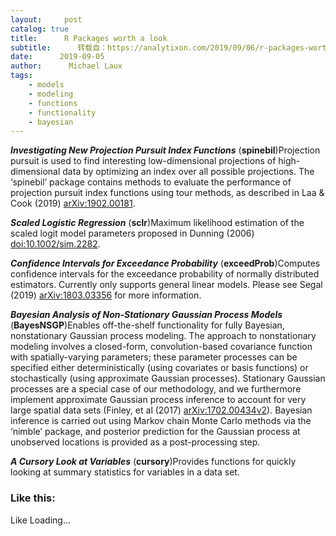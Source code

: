 ```yaml
---
layout:     post
catalog: true
title:      R Packages worth a look
subtitle:      转载自：https://analytixon.com/2019/09/06/r-packages-worth-a-look-1626/
date:      2019-09-05
author:      Michael Laux
tags:
    - models
    - modeling
    - functions
    - functionality
    - bayesian
---
```


***Investigating New Projection Pursuit Index Functions*** (**spinebil**)Projection pursuit is used to find interesting low-dimensional projections of high-dimensional data by optimizing an index over all possible projections. The ‘spinebil’ package contains methods to evaluate the performance of projection pursuit index functions using tour methods, as described in Laa & Cook (2019) <arXiv:1902.00181>.

***Scaled Logistic Regression*** (**sclr**)Maximum likelihood estimation of the scaled logit model parameters proposed in Dunning (2006) <doi:10.1002/sim.2282>.

***Confidence Intervals for Exceedance Probability*** (**exceedProb**)Computes confidence intervals for the exceedance probability of normally distributed estimators. Currently only supports general linear models. Please see Segal (2019) <arXiv:1803.03356> for more information.

***Bayesian Analysis of Non-Stationary Gaussian Process Models*** (**BayesNSGP**)Enables off-the-shelf functionality for fully Bayesian, nonstationary Gaussian process modeling. The approach to nonstationary modeling involves a closed-form, convolution-based covariance function with spatially-varying parameters; these parameter processes can be specified either deterministically (using covariates or basis functions) or stochastically (using approximate Gaussian processes). Stationary Gaussian processes are a special case of our methodology, and we furthermore implement approximate Gaussian process inference to account for very large spatial data sets (Finley, et al (2017) <arXiv:1702.00434v2>). Bayesian inference is carried out using Markov chain Monte Carlo methods via the ‘nimble’ package, and posterior prediction for the Gaussian process at unobserved locations is provided as a post-processing step.

***A Cursory Look at Variables*** (**cursory**)Provides functions for quickly looking at summary statistics for variables in a data set.

### Like this:

Like Loading...
